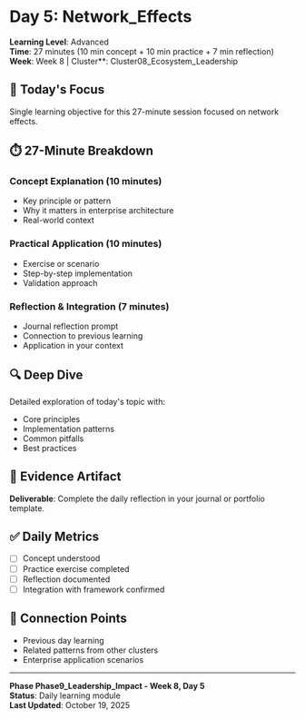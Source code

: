 # Day 5: Network_Effects

**Learning Level**: Advanced  
**Time**: 27 minutes (10 min concept + 10 min practice + 7 min reflection)  
**Week**: Week 8 | Cluster**: Cluster08_Ecosystem_Leadership

## 🎯 Today's Focus

Single learning objective for this 27-minute session focused on network effects.

## ⏱️ 27-Minute Breakdown

### Concept Explanation (10 minutes)
- Key principle or pattern
- Why it matters in enterprise architecture
- Real-world context

### Practical Application (10 minutes)
- Exercise or scenario
- Step-by-step implementation
- Validation approach

### Reflection & Integration (7 minutes)
- Journal reflection prompt
- Connection to previous learning
- Application in your context

## 🔍 Deep Dive

Detailed exploration of today's topic with:
- Core principles
- Implementation patterns
- Common pitfalls
- Best practices

## 💼 Evidence Artifact

**Deliverable**: Complete the daily reflection in your journal or portfolio template.

## ✅ Daily Metrics

- [ ] Concept understood
- [ ] Practice exercise completed
- [ ] Reflection documented
- [ ] Integration with framework confirmed

## 🔗 Connection Points

- Previous day learning
- Related patterns from other clusters
- Enterprise application scenarios

---

**Phase Phase9_Leadership_Impact - Week 8, Day 5**  
**Status**: Daily learning module  
**Last Updated**: October 19, 2025
